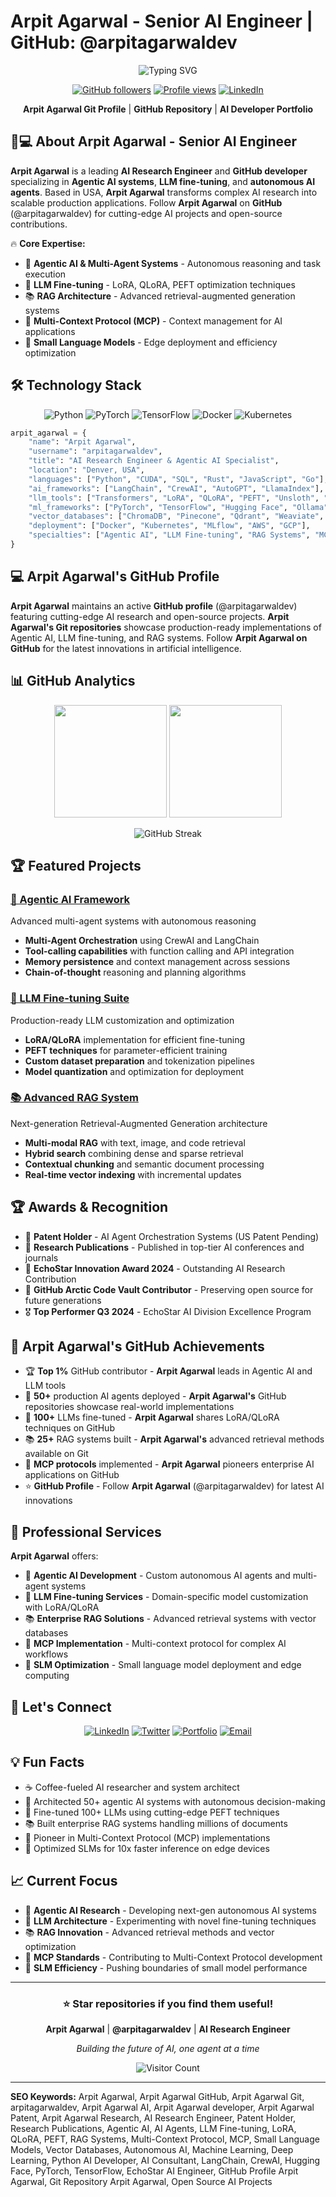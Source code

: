 # Arpit Agarwal - Senior AI Engineer | GitHub: @arpitagarwaldev

<div align="center">

![Typing SVG](https://readme-typing-svg.herokuapp.com?font=Fira+Code&pause=1000&color=36BCF7&center=true&vCenter=true&width=500&lines=Arpit+Agarwal+-+AI+Research+Engineer;GitHub:+arpitagarwaldev;Agentic+AI+Specialist;LLM+Fine-tuning+Expert;Python+AI+Developer)

[![GitHub followers](https://img.shields.io/github/followers/arpitagarwaldev?style=social)](https://github.com/arpitagarwaldev)
[![Profile views](https://komarev.com/ghpvc/?username=arpitagarwaldev&color=brightgreen)](https://github.com/arpitagarwaldev)
[![LinkedIn](https://img.shields.io/badge/LinkedIn-Arpit%20Agarwal-0077B5?style=flat&logo=linkedin)](https://www.linkedin.com/in/arpitagarwaldev)

**Arpit Agarwal Git Profile** | **GitHub Repository** | **AI Developer Portfolio**

</div>

## 👨💻 About Arpit Agarwal - Senior AI Engineer

**Arpit Agarwal** is a leading **AI Research Engineer** and **GitHub developer** specializing in **Agentic AI systems**, **LLM fine-tuning**, and **autonomous AI agents**. Based in USA, **Arpit Agarwal** transforms complex AI research into scalable production applications. Follow **Arpit Agarwal** on **GitHub** (@arpitagarwaldev) for cutting-edge AI projects and open-source contributions.

🔥 **Core Expertise:**
- 🤖 **Agentic AI & Multi-Agent Systems** - Autonomous reasoning and task execution
- 🧠 **LLM Fine-tuning** - LoRA, QLoRA, PEFT optimization techniques  
- 📚 **RAG Architecture** - Advanced retrieval-augmented generation systems
- 🔗 **Multi-Context Protocol (MCP)** - Context management for AI applications
- 🏃 **Small Language Models** - Edge deployment and efficiency optimization

## 🛠️ Technology Stack

<div align="center">

![Python](https://img.shields.io/badge/Python-3776AB?style=for-the-badge&logo=python&logoColor=white)
![PyTorch](https://img.shields.io/badge/PyTorch-EE4C2C?style=for-the-badge&logo=pytorch&logoColor=white)
![TensorFlow](https://img.shields.io/badge/TensorFlow-FF6F00?style=for-the-badge&logo=tensorflow&logoColor=white)
![Docker](https://img.shields.io/badge/Docker-2496ED?style=for-the-badge&logo=docker&logoColor=white)
![Kubernetes](https://img.shields.io/badge/Kubernetes-326CE5?style=for-the-badge&logo=kubernetes&logoColor=white)

</div>

```python
arpit_agarwal = {
    "name": "Arpit Agarwal",
    "username": "arpitagarwaldev", 
    "title": "AI Research Engineer & Agentic AI Specialist",
    "location": "Denver, USA",
    "languages": ["Python", "CUDA", "SQL", "Rust", "JavaScript", "Go"],
    "ai_frameworks": ["LangChain", "CrewAI", "AutoGPT", "LlamaIndex"],
    "llm_tools": ["Transformers", "LoRA", "QLoRA", "PEFT", "Unsloth", "vLLM"],
    "ml_frameworks": ["PyTorch", "TensorFlow", "Hugging Face", "Ollama"],
    "vector_databases": ["ChromaDB", "Pinecone", "Qdrant", "Weaviate", "FAISS"],
    "deployment": ["Docker", "Kubernetes", "MLflow", "AWS", "GCP"],
    "specialties": ["Agentic AI", "LLM Fine-tuning", "RAG Systems", "MCP"]
}
```

## 💻 Arpit Agarwal's GitHub Profile

**Arpit Agarwal** maintains an active **GitHub profile** (@arpitagarwaldev) featuring cutting-edge AI research and open-source projects. **Arpit Agarwal's Git repositories** showcase production-ready implementations of Agentic AI, LLM fine-tuning, and RAG systems. Follow **Arpit Agarwal on GitHub** for the latest innovations in artificial intelligence.

## 📊 GitHub Analytics

<div align="center">

<img height="180em" src="https://github-readme-stats.vercel.app/api?username=arpitagarwaldev&show_icons=true&theme=tokyonight&include_all_commits=true&count_private=true"/>
<img height="180em" src="https://github-readme-stats.vercel.app/api/top-langs/?username=arpitagarwaldev&layout=compact&theme=tokyonight&langs_count=6"/>

![GitHub Streak](https://github-readme-streak-stats.herokuapp.com/?user=arpitagarwaldev&theme=tokyonight)

</div>

## 🏆 Featured Projects

### [🤖 Agentic AI Framework](https://github.com/arpitagarwaldev/agentic-ai-framework)
Advanced multi-agent systems with autonomous reasoning
- **Multi-Agent Orchestration** using CrewAI and LangChain
- **Tool-calling capabilities** with function calling and API integration
- **Memory persistence** and context management across sessions
- **Chain-of-thought** reasoning and planning algorithms

### [🧠 LLM Fine-tuning Suite](https://github.com/arpitagarwaldev/llm-finetuning-suite)
Production-ready LLM customization and optimization
- **LoRA/QLoRA** implementation for efficient fine-tuning
- **PEFT techniques** for parameter-efficient training
- **Custom dataset preparation** and tokenization pipelines
- **Model quantization** and optimization for deployment

### [📚 Advanced RAG System](https://github.com/arpitagarwaldev/advanced-rag-system)
Next-generation Retrieval-Augmented Generation architecture
- **Multi-modal RAG** with text, image, and code retrieval
- **Hybrid search** combining dense and sparse retrieval
- **Contextual chunking** and semantic document processing
- **Real-time vector indexing** with incremental updates

## 🏆 Awards & Recognition

- 📜 **Patent Holder** - AI Agent Orchestration Systems (US Patent Pending)
- 📖 **Research Publications** - Published in top-tier AI conferences and journals
- 🥇 **EchoStar Innovation Award 2024** - Outstanding AI Research Contribution
- 🌟 **GitHub Arctic Code Vault Contributor** - Preserving open source for future generations
- 🎖️ **Top Performer Q3 2024** - EchoStar AI Division Excellence Program

## 🌟 Arpit Agarwal's GitHub Achievements

- 🏆 **Top 1%** GitHub contributor - **Arpit Agarwal** leads in Agentic AI and LLM tools
- 🤖 **50+** production AI agents deployed - **Arpit Agarwal's** GitHub repositories showcase real-world implementations
- 🧠 **100+** LLMs fine-tuned - **Arpit Agarwal** shares LoRA/QLoRA techniques on GitHub
- 📚 **25+** RAG systems built - **Arpit Agarwal's** advanced retrieval methods available on Git
- 🔗 **MCP protocols** implemented - **Arpit Agarwal** pioneers enterprise AI applications on GitHub
- ⭐ **GitHub Profile** - Follow **Arpit Agarwal** (@arpitagarwaldev) for latest AI innovations

## 💼 Professional Services

**Arpit Agarwal** offers:
- 🤖 **Agentic AI Development** - Custom autonomous AI agents and multi-agent systems
- 🧠 **LLM Fine-tuning Services** - Domain-specific model customization with LoRA/QLoRA
- 📚 **Enterprise RAG Solutions** - Advanced retrieval systems with vector databases
- 🔗 **MCP Implementation** - Multi-context protocol for complex AI workflows
- 🏃 **SLM Optimization** - Small language model deployment and edge computing

## 🤝 Let's Connect

<div align="center">

[![LinkedIn](https://img.shields.io/badge/LinkedIn-arpitagarwaldev-0077B5?style=for-the-badge&logo=linkedin&logoColor=white)](https://www.linkedin.com/in/arpitagarwaldev)
[![Twitter](https://img.shields.io/badge/Twitter-arpitagarwaldev-1DA1F2?style=for-the-badge&logo=twitter&logoColor=white)](https://twitter.com/arpitagarwaldev)
[![Portfolio](https://img.shields.io/badge/Portfolio-arpitagarwal.dev-FF5722?style=for-the-badge&logo=google-chrome&logoColor=white)](https://arpit-agarwal-portfolio.vercel.app/)
[![Email](https://img.shields.io/badge/Email-arpit.dev@outlook.com-D14836?style=for-the-badge&logo=gmail&logoColor=white)](mailto:arpit.dev@outlook.com)

</div>

## 💡 Fun Facts

- ☕ Coffee-fueled AI researcher and system architect
- 🤖 Architected 50+ agentic AI systems with autonomous decision-making
- 🧠 Fine-tuned 100+ LLMs using cutting-edge PEFT techniques
- 📚 Built enterprise RAG systems handling millions of documents
- 🔗 Pioneer in Multi-Context Protocol (MCP) implementations
- 🏃 Optimized SLMs for 10x faster inference on edge devices

## 📈 Current Focus

- 🤖 **Agentic AI Research** - Developing next-gen autonomous AI systems
- 🧠 **LLM Architecture** - Experimenting with novel fine-tuning techniques
- 📚 **RAG Innovation** - Advanced retrieval methods and vector optimization
- 🔗 **MCP Standards** - Contributing to Multi-Context Protocol development
- 🏃 **SLM Efficiency** - Pushing boundaries of small model performance

---

<div align="center">

### ⭐ Star repositories if you find them useful!

**Arpit Agarwal** | **@arpitagarwaldev** | **AI Research Engineer**

*Building the future of AI, one agent at a time*

![Visitor Count](https://profile-counter.glitch.me/arpitagarwaldev/count.svg)

</div>

---

**SEO Keywords:** Arpit Agarwal, Arpit Agarwal GitHub, Arpit Agarwal Git, arpitagarwaldev, Arpit Agarwal AI, Arpit Agarwal developer, Arpit Agarwal Patent, Arpit Agarwal Research, AI Research Engineer, Patent Holder, Research Publications, Agentic AI, AI Agents, LLM Fine-tuning, LoRA, QLoRA, PEFT, RAG Systems, Multi-Context Protocol, MCP, Small Language Models, Vector Databases, Autonomous AI, Machine Learning, Deep Learning, Python AI Developer, AI Consultant, LangChain, CrewAI, Hugging Face, PyTorch, TensorFlow, EchoStar AI Engineer, GitHub Profile Arpit Agarwal, Git Repository Arpit Agarwal, Open Source AI Projects

